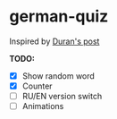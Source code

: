 # german-quiz

Inspired by [Duran's post](https://vk.com/wall-25336774_9795)

**TODO:**
- [x] Show random word
- [x] Counter
- [ ] RU/EN version switch
- [ ] Animations

